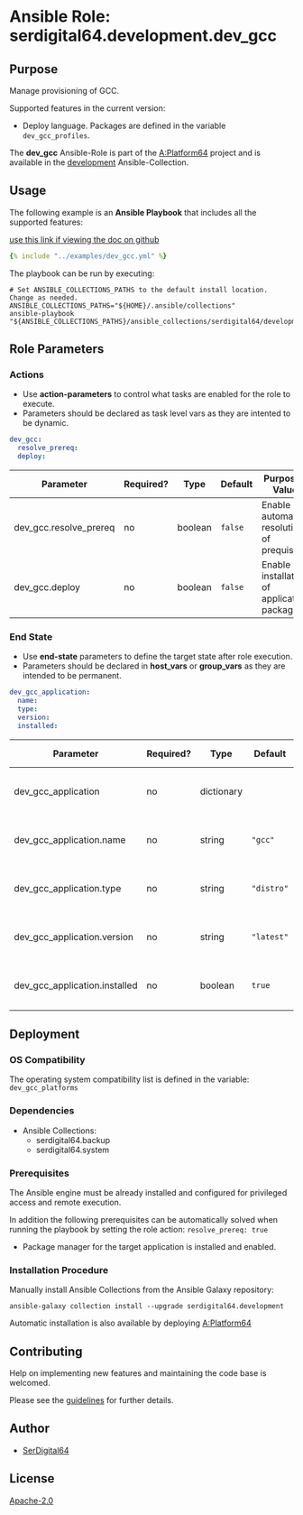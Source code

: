 # Ansible Role: serdigital64.development.dev_gcc

## Purpose

Manage provisioning of GCC.

Supported features in the current version:

- Deploy language. Packages are defined in the variable `dev_gcc_profiles`.

The **dev_gcc** Ansible-Role is part of the [A:Platform64](https://github.com/aplatform64/aplatform64) project and is available in the [development](https://aplatform64.readthedocs.io/en/latest/collections/development) Ansible-Collection.

## Usage

The following example is an **Ansible Playbook** that includes all the supported features:

[use this link if viewing the doc on github](https://github.com/aplatform64/development/blob/main/playbooks/dev_gcc.yml)

```yaml
{% include "../examples/dev_gcc.yml" %}
```

The playbook can be run by executing:

```shell
# Set ANSIBLE_COLLECTIONS_PATHS to the default install location. Change as needed.
ANSIBLE_COLLECTIONS_PATHS="${HOME}/.ansible/collections"
ansible-playbook "${ANSIBLE_COLLECTIONS_PATHS}/ansible_collections/serdigital64/development/playbooks/dev_gcc.yml"
```

## Role Parameters

### Actions

- Use **action-parameters** to control what tasks are enabled for the role to execute.
- Parameters should be declared as task level vars as they are intented to be dynamic.

```yaml
dev_gcc:
  resolve_prereq:
  deploy:
```

| Parameter              | Required? | Type    | Default | Purpose / Value                            |
| ---------------------- | --------- | ------- | ------- | ------------------------------------------ |
| dev_gcc.resolve_prereq | no        | boolean | `false` | Enable automatic resolution of prequisites |
| dev_gcc.deploy         | no        | boolean | `false` | Enable installation of application package |

### End State

- Use **end-state** parameters to define the target state after role execution.
- Parameters should be declared in **host_vars** or **group_vars** as they are intended to be permanent.

```yaml
dev_gcc_application:
  name:
  type:
  version:
  installed:
```

| Parameter                     | Required? | Type       | Default    | Purpose / Value                    |
| ----------------------------- | --------- | ---------- | ---------- | ---------------------------------- |
| dev_gcc_application           | no        | dictionary |            | Set application package end state  |
| dev_gcc_application.name      | no        | string     | `"gcc"`    | Select application package name    |
| dev_gcc_application.type      | no        | string     | `"distro"` | Select application package type    |
| dev_gcc_application.version   | no        | string     | `"latest"` | Select application package version |
| dev_gcc_application.installed | no        | boolean    | `true`     | Set application package end state  |

## Deployment

### OS Compatibility

The operating system compatibility list is defined in the variable: `dev_gcc_platforms`

### Dependencies

- Ansible Collections:
  - serdigital64.backup
  - serdigital64.system

### Prerequisites

The Ansible engine must be already installed and configured for privileged access and remote execution.

In addition the following prerequisites can be automatically solved when running the playbook by setting the role action: `resolve_prereq: true`

- Package manager for the target application is installed and enabled.

### Installation Procedure

Manually install Ansible Collections from the Ansible Galaxy repository:

```shell
ansible-galaxy collection install --upgrade serdigital64.development
```

Automatic installation is also available by deploying [A:Platform64](https://aplatform64.readthedocs.io/en/latest/#deployment)

## Contributing

Help on implementing new features and maintaining the code base is welcomed.

Please see the [guidelines](https://aplatform64.readthedocs.io/en/latest/CONTRIBUTING) for further details.

## Author

- [SerDigital64](https://serdigital64.github.io/)

## License

[Apache-2.0](https://www.apache.org/licenses/LICENSE-2.0.txt)
